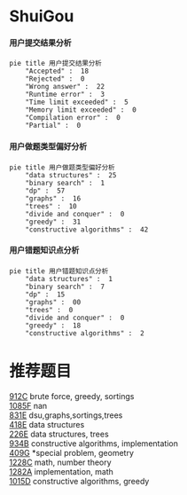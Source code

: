 # ShuiGou

<!-- tabs:start -->



#### **用户提交结果分析**

```mermaid
pie title 用户提交结果分析
    "Accepted" :  18
    "Rejected" :  0
    "Wrong answer" :  22
    "Runtime error" :  3
    "Time limit exceeded" :  5
    "Memory limit exceeded" :  0
    "Compilation error" :  0
    "Partial" :  0
```

#### **用户做题类型偏好分析**

```mermaid
pie title 用户做题类型偏好分析
    "data structures" :  25
    "binary search" :  1
    "dp" :  57
    "graphs" :  16
    "trees" :  10
    "divide and conquer" :  0
    "greedy" :  31
    "constructive algorithms" :  42
```
#### **用户错题知识点分析**

```mermaid
pie title 用户错题知识点分析
    "data structures" :  1
    "binary search" :  7
    "dp" :  15
    "graphs" :  00
    "trees" :  0
    "divide and conquer" :  0
    "greedy" :  18
    "constructive algorithms" :  2
```



<!-- tabs:end -->
# 推荐题目
[912C](https://codeforces.com/contest/912/problem/C)		brute force,
                        greedy,
                        sortings		  
[1085F](https://codeforces.com/contest/1085/problem/F)		nan		  
[831E](https://codeforces.com/contest/831/problem/E)		dsu,graphs,sortings,trees		  
[418E](https://codeforces.com/contest/418/problem/E)		data structures		  
[226E](https://codeforces.com/contest/226/problem/E)		data structures,
                        trees		  
[934B](https://codeforces.com/contest/934/problem/B)		constructive algorithms,
                        implementation		  
[409G](https://codeforces.com/contest/409/problem/G)		*special problem,
                        geometry		  
[1228C](https://codeforces.com/contest/1228/problem/C)		math,
                        number theory		  
[1282A](https://codeforces.com/contest/1282/problem/A)		implementation,
                        math		  
[1015D](https://codeforces.com/contest/1015/problem/D)		constructive algorithms,
                        greedy		  
